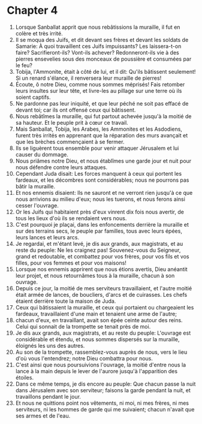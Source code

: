 # Chapter 4

1. Lorsque Sanballat apprit que nous rebâtissions la muraille, il fut en colère et très irrité.
2. Il se moqua des Juifs, et dit devant ses frères et devant les soldats de Samarie: À quoi travaillent ces Juifs impuissants? Les laissera-t-on faire? Sacrifieront-ils? Vont-ils achever? Redonneront-ils vie à des pierres ensevelies sous des monceaux de poussière et consumées par le feu?
3. Tobija, l'Ammonite, était à côté de lui, et il dit: Qu'ils bâtissent seulement! Si un renard s'élance, il renversera leur muraille de pierres!
4. Écoute, ô notre Dieu, comme nous sommes méprisés! Fais retomber leurs insultes sur leur tête, et livre-les au pillage sur une terre où ils soient captifs.
5. Ne pardonne pas leur iniquité, et que leur péché ne soit pas effacé de devant toi; car ils ont offensé ceux qui bâtissent.
6. Nous rebâtîmes la muraille, qui fut partout achevée jusqu'à la moitié de sa hauteur. Et le peuple prit à cœur ce travail.
7. Mais Sanballat, Tobija, les Arabes, les Ammonites et les Asdodiens, furent très irrités en apprenant que la réparation des murs avançait et que les brèches commençaient à se fermer.
8. Ils se liguèrent tous ensemble pour venir attaquer Jérusalem et lui causer du dommage.
9. Nous priâmes notre Dieu, et nous établîmes une garde jour et nuit pour nous défendre contre leurs attaques.
10. Cependant Juda disait: Les forces manquent à ceux qui portent les fardeaux, et les décombres sont considérables; nous ne pourrons pas bâtir la muraille.
11. Et nos ennemis disaient: Ils ne sauront et ne verront rien jusqu'à ce que nous arrivions au milieu d'eux; nous les tuerons, et nous ferons ainsi cesser l'ouvrage.
12. Or les Juifs qui habitaient près d'eux vinrent dix fois nous avertir, de tous les lieux d'où ils se rendaient vers nous.
13. C'est pourquoi je plaçai, dans les enfoncements derrière la muraille et sur des terrains secs, le peuple par familles, tous avec leurs épées, leurs lances et leurs arcs.
14. Je regardai, et m'étant levé, je dis aux grands, aux magistrats, et au reste du peuple: Ne les craignez pas! Souvenez-vous du Seigneur, grand et redoutable, et combattez pour vos frères, pour vos fils et vos filles, pour vos femmes et pour vos maisons!
15. Lorsque nos ennemis apprirent que nous étions avertis, Dieu anéantit leur projet, et nous retournâmes tous à la muraille, chacun à son ouvrage.
16. Depuis ce jour, la moitié de mes serviteurs travaillaient, et l'autre moitié était armée de lances, de boucliers, d'arcs et de cuirasses. Les chefs étaient derrière toute la maison de Juda.
17. Ceux qui bâtissaient la muraille, et ceux qui portaient ou chargeaient les fardeaux, travaillaient d'une main et tenaient une arme de l'autre;
18. chacun d'eux, en travaillant, avait son épée ceinte autour des reins. Celui qui sonnait de la trompette se tenait près de moi.
19. Je dis aux grands, aux magistrats, et au reste du peuple: L'ouvrage est considérable et étendu, et nous sommes dispersés sur la muraille, éloignés les uns des autres.
20. Au son de la trompette, rassemblez-vous auprès de nous, vers le lieu d'où vous l'entendrez; notre Dieu combattra pour nous.
21. C'est ainsi que nous poursuivions l'ouvrage, la moitié d'entre nous la lance à la main depuis le lever de l'aurore jusqu'à l'apparition des étoiles.
22. Dans ce même temps, je dis encore au peuple: Que chacun passe la nuit dans Jérusalem avec son serviteur; faisons la garde pendant la nuit, et travaillons pendant le jour.
23. Et nous ne quittions point nos vêtements, ni moi, ni mes frères, ni mes serviteurs, ni les hommes de garde qui me suivaient; chacun n'avait que ses armes et de l'eau.

